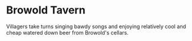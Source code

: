 # Browold Tavern

Villagers take turns singing bawdy songs and enjoying relatively cool and cheap watered down beer from Browold's cellars.
